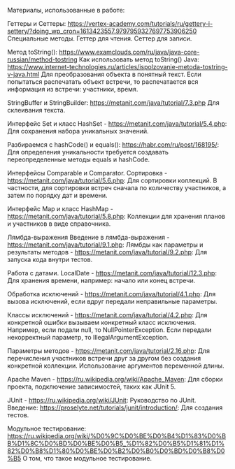 Материалы, использованные в работе:

Геттеры и Сеттеры: https://vertex-academy.com/tutorials/ru/gettery-i-settery/?doing_wp_cron=1613423557.9797959327697753906250
Специальные методы. Геттер для чтения. Сеттер для записи.

Метод toString(): https://www.examclouds.com/ru/java/java-core-russian/method-tostring
Как использовать метод toString() Java: https://www.internet-technologies.ru/articles/ispolzovanie-metoda-tostring-v-java.html
Для преобразования объекта в понятный текст. Если попытаться распечатать объект встречи, то распечатается вся информация из встречи: участники, время.

StringBuffer и StringBuilder: https://metanit.com/java/tutorial/7.3.php
Для склеивания текста.

Интерфейс Set и класс HashSet - https://metanit.com/java/tutorial/5.4.php:
Для сохранения набора уникальных значений. 

Разбираемся с hashCode() и equals(): https://habr.com/ru/post/168195/:
Для определения уникальности требуется создавать переопределенные методы equals и hashCode.

Интерфейсы Comparable и Comparator. Сортировка - https://metanit.com/java/tutorial/5.6.php:
Для сортировки коллекций. В частности, для сортировки встреч сначала по количеству участников, а затем по порядку дат и времени.

Интерфейс Map и класс HashMap - https://metanit.com/java/tutorial/5.8.php:
Коллекции для хранения планов и участников в виде справочника.

Лямбда-выражения Введение в лямбда-выражения - https://metanit.com/java/tutorial/9.1.php:
Лямбды как параметры и результаты методов - https://metanit.com/java/tutorial/9.2.php:
Для запуска кода внутри тестов.

Работа с датами. LocalDate - https://metanit.com/java/tutorial/12.3.php:
Для хранения времени, например: начало или конец встречи.

Обработка исключений - https://metanit.com/java/tutorial/4.1.php:
Для вызова исключений, если вдруг передали неправильные параметры.

Классы исключений - https://metanit.com/java/tutorial/4.2.php:
Для конкретной ошибки вызываем конкретный класс исключения. Например, если подали null, то NullPointerException. Если передали некорректный параметр, то IllegalArgumentException.

Параметры методов - https://metanit.com/java/tutorial/2.16.php:
Для перечисления участников встречи друг за другом без создания конкретной коллекции. Использование аргументов переменной длины.

Apache Maven - https://ru.wikipedia.org/wiki/Apache_Maven:
Для сборки проекта, подключение зависимостей, таких как JUnit 5.

JUnit - https://ru.wikipedia.org/wiki/JUnit:
Руководство по JUnit. Введение: https://proselyte.net/tutorials/junit/introduction/:
Для создания тестов.

Модульное тестирование: https://ru.wikipedia.org/wiki/%D0%9C%D0%BE%D0%B4%D1%83%D0%BB%D1%8C%D0%BD%D0%BE%D0%B5_%D1%82%D0%B5%D1%81%D1%82%D0%B8%D1%80%D0%BE%D0%B2%D0%B0%D0%BD%D0%B8%D0%B5
О том, что такое модульное тестирование.


